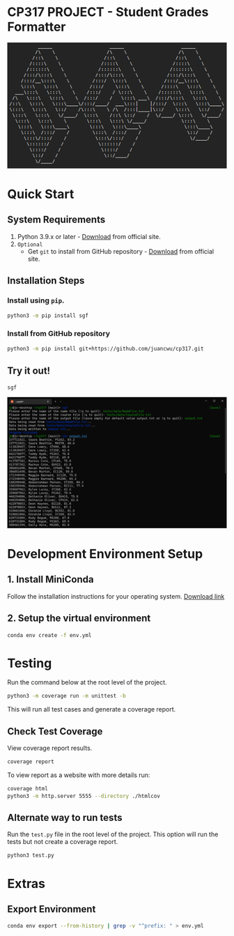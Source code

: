 # CP317 PROJECT - Student Grades Formatter
![](./docs/images/sgf_ascii_art.png)

# Quick Start

## System Requirements
1. Python 3.9.x or later - [Download](https://www.python.org/downloads/) from official site.
2. `Optional`
    - Get `git` to install from GitHub repository - [Download](https://git-scm.com/downloads) from official site.

## Installation Steps
### Install using `pip`.
```bash
python3 -m pip install sgf
```

### Install from GitHub repository
```bash
python3 -m pip install git+https://github.com/juancwu/cp317.git
```

## Try it out!
```bash
sgf
```
![](./docs/images/sgf_screenshot.png)

# Development Environment Setup

## 1. Install MiniConda
Follow the installation instructions for your operating system. [Download link](https://docs.conda.io/en/latest/miniconda.html)

## 2. Setup the virtual environment

```bash
conda env create -f env.yml
```

# Testing
Run the command below at the root level of the project.
```bash
python3 -m coverage run -m unittest -b
```
This will run all test cases and generate a coverage report.

## Check Test Coverage
View coverage report results.
```bash
coverage report
```

To view report as a website with more details run:
```bash
coverage html
python3 -m http.server 5555 --directory ./htmlcov
```

## Alternate way to run tests
Run the `test.py` file in the root level of the project. This option will run the tests but not create a coverage report.
```bash
python3 test.py
```

# Extras
## Export Environment
```bash
conda env export --from-history | grep -v "^prefix: " > env.yml
```
